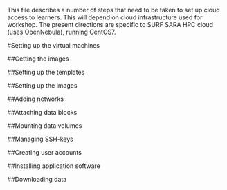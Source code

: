 This file describes a number of steps that need to be taken to set up cloud access to learners.
This will depend on cloud infrastructure used for workshop. The present directions are specific to SURF SARA HPC cloud (uses OpenNebula), running CentOS7.


#Setting up the virtual machines

##Getting the images

##Setting up the templates

##Setting up the images

##Adding networks

##Attaching data blocks

##Mounting data volumes

##Managing SSH-keys

##Creating user accounts

##Installing application software

##Downloading data


